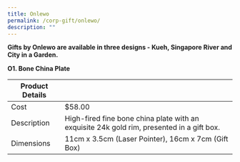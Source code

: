 ```yaml
---
title: Onlewo
permalink: /corp-gift/onlewo/
description: ""
---
```

**Gifts by Onlewo are available in three designs - Kueh, Singapore River  and City in a Garden.**

**O1. Bone China Plate**


| Product Details |  |
| -------- | -------- |
|Cost     | $58.00    |
|Description    | High-fired fine bone china plate with an exquisite 24k gold rim, presented in a gift box.  |
|Dimensions     | 11cm x 3.5cm (Laser Pointer), 16cm x 7cm (Gift Box)     |